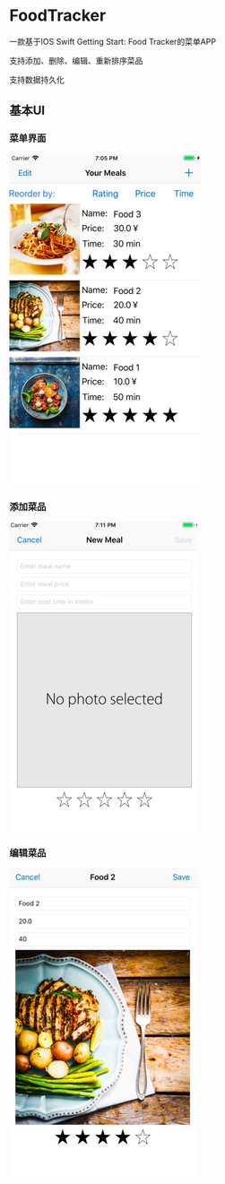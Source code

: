 # FoodTracker
一款基于IOS Swift Getting Start: Food Tracker的菜单APP

支持添加、删除、编辑、重新排序菜品

支持数据持久化

## 基本UI

### 菜单界面
![img](https://github.com/LastNight1997/FoodTracker/raw/master/img/img1.jpg)

### 添加菜品
![img](https://github.com/LastNight1997/FoodTracker/raw/master/img/img2.jpg)

### 编辑菜品
![img](https://github.com/LastNight1997/FoodTracker/raw/master/img/img3.jpg)
